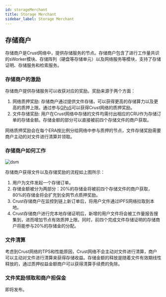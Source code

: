```yaml
---
id: storageMerchant
title: Storage Merchant
sidebar_label: Storage Merchant
---
```


## 存储商户

存储商户是Crust网络中，提供存储服务的节点。存储商户包含了进行工作量共识的sWorker模块、存储阵列（硬盘等存储单元）以及网络服务等模块，支持了存储证明、存储服务和检索服务。

### 存储商户的激励
存储商户提供存储服务可以收获对应的奖励。奖励来源于两个方面：
1. 网络质押奖励: 存储商户通过提供文件存储，可以获得更高的存储算力以及更高的质押上限。通过参与[GPoS](GPoS.md)可以获得Crust网络的质押奖励。
2. 文件存储奖励: 用户在Crust网络中存储的文件均需付出相应的CRU作为存储订单的存储金额。存储金额的部分可以直接被前四个存储文件的商户获取。

网络质押奖励会在每个ERA按比例分给网络中参与质押的节点，文件存储奖励需要商户主动的对文件进行清算并领取。

### 存储商户如何工作

![dsm](assets/merchant/dsm.png)

存储商户获得文件以及存储奖励的流程如上图所示：
1. 用户为文件发起一个存储订单。
2. 存储金额被分为两部分：20%的存储金将被前四个存储文件的商户获取，80%的存储金将会扩充到全网节点质押奖励。
3. Crust存储商户在监控到链上新订单后，将用户文件通过IPFS网络拉取到本地。
4. Crust存储商户进行完本地存储证明后，新增的用户文件将会被工作量报告搜集到，进而增加节点有效质押上限。同时，前四个完成文件存储证明的存储商户将能参与20%的存储金的分配。

### 文件清算
考虑到Crust网络的TPS和性能原因，Crust网络不会主动对文件进行清算，商户可以主动对文件进行清算来获得存储收益。存储金额的释放是随着文件有效期线性释放的，通过质押权益金额商户可以获得清算手续费的免除。

### 文件奖励领取和商户担保金
<!--
清算每一个文件可以积累对应的文件奖励，积累的文件奖励池可以定期领取。领取文件奖励需要对等的商户担保金，担保金额可以获得同等金额的奖励领取上限，领取奖励后，奖励领取上限重置。

更多存储商户的细节请参考[存储商户指南](merchantGuidance.md)。
-->
即将发布。
